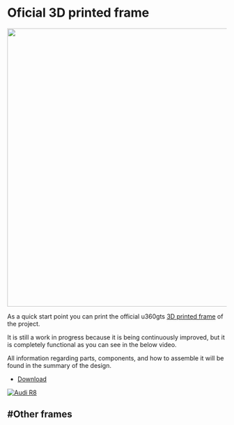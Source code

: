 # Oficial 3D printed frame

<img src="https://github.com/raul-ortega/u360gts/blob/master/wiki/img/u360gts_frame_3d_view.png" width="640" />

As a quick start point you can print the official u360gts [3D printed frame](https://www.thingiverse.com/thing:3203850) of the project.

It is still a work in progress because it is being continuously improved, but it is completely functional as you can see in the below video.

All information regarding parts, components, and how to assemble it will be found in the summary of the design.

- [Download](https://www.thingiverse.com/thing:3203850/zip) 

[![Audi R8](https://i.ytimg.com/vi/xCPg7soJWS4/hqdefault.jpg)](https://www.youtube.com/watch?v=xCPg7soJWS4 "u360gts 3D Printed")

#Other frames
- 
